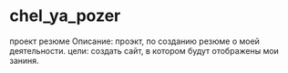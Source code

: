 # chel_ya_pozer
проект резюме
Описание: проэкт, по созданию резюме о моей деятельности.
цели: создать сайт, в котором будут отображены мои заниня.
